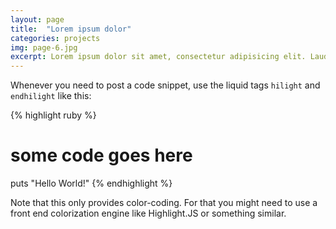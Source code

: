 ```yaml
---
layout: page
title:  "Lorem ipsum dolor"
categories: projects
img: page-6.jpg
excerpt: Lorem ipsum dolor sit amet, consectetur adipisicing elit. Laudantium non
---
```


Whenever you need to post a code snippet, use the liquid tags `hilight` and `endhilight` like this:

{% highlight ruby %}
# some code goes here
puts "Hello World!"
{% endhighlight %}

Note that this only provides color-coding. For that you might need to use a front end colorization engine like Highlight.JS or something similar.
